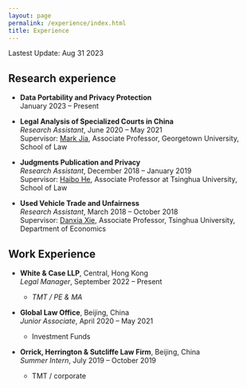 ```yaml
---
layout: page
permalink: /experience/index.html
title: Experience
---
```


Lastest Update: Aug 31 2023

## Research experience

- **Data Portability and Privacy Protection**<br>January 2023 – Present

- **Legal Analysis of Specialized Courts in China**<br>*Research Assistant*, June 2020 – May 2021<br>Supervisor: [Mark Jia](https://www.law.georgetown.edu/faculty/mark-jia/), Associate Professor, Georgetown University, School of Law

- **Judgments Publication and Privacy**<br>*Research Assistant*, December 2018 – January 2019<br>Supervisor: [Haibo He](https://www.law.tsinghua.edu.cn/en/info/1055/1237.htm), Associate Professor at Tsinghua University, School of Law

- **Used Vehicle Trade and Unfairness**<br>*Research Assistant*, March 2018 – October 2018<br>Supervisor: [Danxia Xie](https://www.tsinghua.edu.cn/iesen/info/1021/1150.htm), Associate Professor, Tsinghua University, Department of Economics

## Work Experience

- **White & Case LLP**, Central, Hong Kong<br>*Legal Manager*, September 2022 – Present
    - *TMT / PE & MA*

- **Global Law Office**, Beijing, China<br>*Junior Associate*, April 2020 – May 2021
    - Investment Funds

- **Orrick, Herrington & Sutcliffe Law Firm**, Beijing, China<br>*Summer Intern*, July 2019 – October 2019
    - TMT / corporate